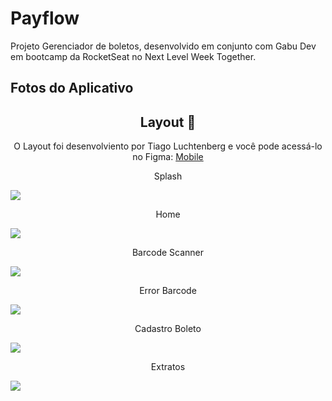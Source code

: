 # Payflow

Projeto Gerenciador de boletos, desenvolvido em conjunto com Gabu Dev em bootcamp da RocketSeat no Next Level Week Together.

## Fotos do Aplicativo

<h2 align="center"> Layout 🎨</h2>
<p align="center"> O Layout foi desenvolviento por <a heref="https://instagram.com/tiagoluchtenberg"> Tiago Luchtenberg</a> e você pode acessá-lo no Figma: <a href="https://www.figma.com/file/kLK7FYnWKMoN68sQXcSniu/PayFlow">Mobile</a> </p>

<p align="center">Splash</p> <img src="https://1drv.ms/u/s!AofbuOE4j_-MgoVMp4dar-eQCvn0ww?e=dubMhp">
<p align="center">Home</p> <img src="https://1drv.ms/u/s!AofbuOE4j_-MgoVHAPTlD-m2ImWRzg?e=JWzzzy">
<p align="center">Barcode Scanner</p> <img src="https://1drv.ms/u/s!AofbuOE4j_-MgoVIklGEK6aBxLrFsA?e=ObNGoy">
<p align="center">Error Barcode </p> <img src="https://1drv.ms/u/s!AofbuOE4j_-MgoVJ0IomqpUKzkHakg?e=aTo60L">
<p align="center">Cadastro Boleto</p> <img src="https://1drv.ms/u/s!AofbuOE4j_-MgoVKoFCvY0SAtPdi8Q?e=AYn7z7">
<p align="center">Extratos</p> <img src="https://1drv.ms/u/s!AofbuOE4j_-MgoVLtxpQGOS1Yy485A?e=1O8oWJ">
